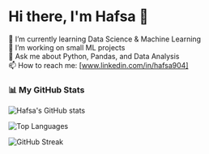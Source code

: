 # Hi there, I'm Hafsa 👋
🌱 I’m currently learning Data Science & Machine Learning  
🔭 I’m working on small ML projects  
💬 Ask me about Python, Pandas, and Data Analysis  
📫 How to reach me: [www.linkedin.com/in/hafsa904]
### 📊 My GitHub Stats
![Hafsa's GitHub stats](https://github-readme-stats.vercel.app/api?username=YOURUSERNAME&show_icons=true&theme=tokyonight)

![Top Languages](https://github-readme-stats.vercel.app/api/top-langs/?username=YOURUSERNAME&layout=compact&theme=tokyonight)

![GitHub Streak](https://github-readme-streak-stats.herokuapp.com/?user=YOURUSERNAME&theme=tokyonight)

